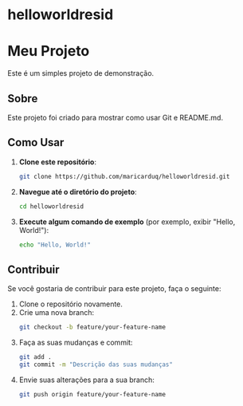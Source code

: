 # helloworldresid


# Meu Projeto

Este é um simples projeto de demonstração.

## Sobre

Este projeto foi criado para mostrar como usar Git e README.md.

## Como Usar

1. **Clone este repositório**:
   ```sh
   git clone https://github.com/maricarduq/helloworldresid.git
   ```

2. **Navegue até o diretório do projeto**:
   ```sh
   cd helloworldresid
   ```

3. **Execute algum comando de exemplo** (por exemplo, exibir "Hello, World!"):
   ```sh
   echo "Hello, World!"
   ```

## Contribuir

Se você gostaria de contribuir para este projeto, faça o seguinte:


1. Clone o repositório novamente.
2. Crie uma nova branch:
   ```sh
   git checkout -b feature/your-feature-name
   ```
3. Faça as suas mudanças e commit:
   ```sh
   git add .
   git commit -m "Descrição das suas mudanças"
   ```
4. Envie suas alterações para a sua branch:
   ```sh
   git push origin feature/your-feature-name
   ```

